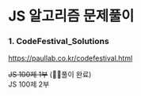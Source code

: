 # JS 알고리즘 문제풀이

### 1. CodeFestival_Solutions

https://paullab.co.kr/codefestival.html

~~JS 100제 1부~~ (🙆‍♀️풀이 완료) <br/>
JS 100제 2부
